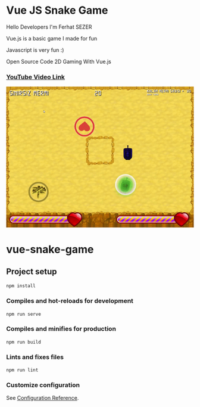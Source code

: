 <p align="center">
<h1>Vue JS Snake Game</h1>
<p>Hello Developers I'm Ferhat SEZER</p>
<p>Vue.js is a basic game I made for fun</p>
<p>Javascript is very fun :)</p>
<p>Open Source Code 2D Gaming With Vue.js</p>


<h3><a href="https://youtu.be/ZiPDtKqTy6E" target="_blank">YouTube Video Link</a></h3>


<a href="https://youtu.be/ZiPDtKqTy6E" target="_blank">
<img src="https://github.com/ferhatsezer/Tank-Game-Two-Player/blob/master/sfml-tank-game.gif?raw=true" alt="SFML Tank Game Two Player" title="SFML Tank Game Two Player" />
</a>
</p>




# vue-snake-game

## Project setup
```
npm install
```

### Compiles and hot-reloads for development
```
npm run serve
```

### Compiles and minifies for production
```
npm run build
```

### Lints and fixes files
```
npm run lint
```

### Customize configuration
See [Configuration Reference](https://cli.vuejs.org/config/).
